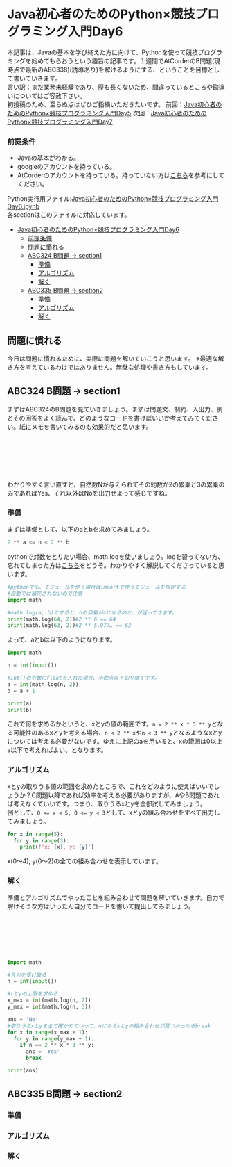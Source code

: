 # Java初心者のためのPython×競技プログラミング入門Day6
本記事は、Javaの基本を学び終えた方に向けて、Pythonを使って競技プログラミングを始めてもらおうという趣旨の記事です。１週間でAtCorderのB問題(現時点で最新のABC338)(誘導あり)を解けるようにする、ということを目標として書いていきます。  
言い訳：まだ業務未経験であり、歴も長くないため、間違っているところや勘違いについてはご容赦下さい。  
初投稿のため、至らぬ点はぜひご指摘いただきたいです。
前回：[Java初心者のためのPython×競技プログラミング入門Day5](#)
次回：[Java初心者のためのPython×競技プログラミング入門Day7](#)

### 前提条件
 - Javaの基本がわかる。
 - googleのアカウントを持っている。
 - AtCorderのアカウントを持っている。持っていない方は[こちら](https://info.atcoder.jp/overview/contest/intro)を参考にしてください。

Python実行用ファイル:[Java初心者のためのPython×競技プログラミング入門Day6.ipynb](https://colab.research.google.com/drive/1lXBuIgEX_Z6kqcpK8jk5g2KUdD4ajYSe?usp=sharing)  
各sectionはこのファイルに対応しています。

- [Java初心者のためのPython×競技プログラミング入門Day6](#java初心者のためのpython競技プログラミング入門day6)
    - [前提条件](#前提条件)
  - [問題に慣れる](#問題に慣れる)
  - [ABC324 B問題 -\> section1](#abc324-b問題---section1)
    - [準備](#準備)
    - [アルゴリズム](#アルゴリズム)
    - [解く](#解く)
  - [ABC335 B問題 -\> section2](#abc335-b問題---section2)
    - [準備](#準備-1)
    - [アルゴリズム](#アルゴリズム-1)
    - [解く](#解く-1)

## 問題に慣れる
今日は問題に慣れるために、実際に問題を解いていこうと思います。 
※最適な解き方を考えているわけではありません。無駄な処理や書き方もしています。

## ABC324 B問題 -> section1
まずはABC324のB問題を見ていきましょう。まずは問題文、制約、入出力、例とその回答をよく読んで、どのようなコードを書けばいいか考えてみてください。紙にメモを書いてみるのも効果的だと思います。　　

<br><br><br><br><br>

わかりやすく言い直すと、自然数Nが与えられてその約数が2の累乗と3の累乗のみであればYes、それ以外はNoを出力せよって感じですね。

### 準備
まずは準備として、以下のaとbを求めてみましょう。

```python
2 ** a <= n < 2 ** b
``` 

pythonで対数をとりたい場合、math.logを使いましょう。logを習ってない方、忘れてしまった方は[こちら](https://lab-brains.as-1.co.jp/enjoy-learn/2023/02/41579/)をどうぞ。わかりやすく解説してくださっていると思います。  

```python
#pythonでも、モジュールを使う場合はimportで使うモジュールを指定する
#自動では補完されないので注意
import math

#math.log(a, b)とすると、bの何乗がaになるのか、が返ってきます。
print(math.log(64, 2))#2 ** 6 == 64
print(math.log(63, 2))#2 ** 5.977… == 63
```
よって、aとbは以下のようになります。

```python
import math

n = int(input())

#int()の引数にfloatを入れた場合、小数点以下切り捨てです。
a = int(math.log(n, 2))
b = a + 1

print(a)
print(b)
```

これで何を求めるかというと、xとyの値の範囲です。`n = 2 ** x * 3 ** y`となる可能性のあるxとyを考える場合、`n < 2 ** x`や`n < 3 ** y`となるようなxとyについては考える必要がないです。ゆえに上記のaを用いると、xの範囲は0以上a以下で考えればよい、となります。

### アルゴリズム
xとyの取りうる値の範囲を求めたところで、これをどのように使えばいいでしょうか？C問題以降であれば効率を考える必要がありますが、AやB問題であれば考えなくていいです。つまり、取りうるxとyを全部試してみましょう。  
例として、`0 <= x < 5, 0 <= y < 3`として、xとyの組み合わせをすべて出力してみましょう。  
```python
for x in range(5):
  for y in range(3):
    print(f'x: {x}, y: {y}')
```
x(0～4), y(0～2)の全ての組み合わせを表示しています。

### 解く
準備とアルゴリズムでやったことを組み合わせて問題を解いていきます。自力で解けそうな方はいったん自分でコードを書いて提出してみましょう。  

<br><br><br><br><br>

```python
import math

#入力を受け取る
n = int(input())

#xとyの上限を求める
x_max = int(math.log(n, 2))
y_max = int(math.log(n, 3))

ans = 'No'
#取りうるxとyを全て確かめていって、nになるxとyの組み合わせが見つかったらbreak
for x in range(x_max + 1):
  for y in range(y_max + 1):
    if n == 2 ** x * 3 ** y:
      ans = 'Yes'
      break

print(ans)
```

## ABC335 B問題 -> section2

### 準備

### アルゴリズム

### 解く